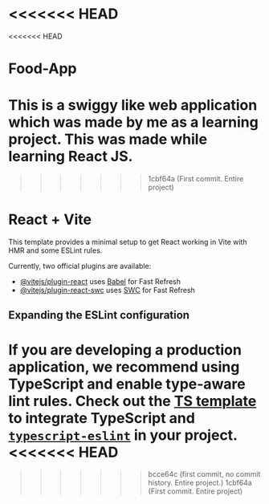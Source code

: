 <<<<<<< HEAD
=======
<<<<<<< HEAD
# Food-App
This is a swiggy like web application which was made by me as a learning project. This was made while learning React JS.
=======
>>>>>>> 1cbf64a (First commit. Entire project)
# React + Vite

This template provides a minimal setup to get React working in Vite with HMR and some ESLint rules.

Currently, two official plugins are available:

- [@vitejs/plugin-react](https://github.com/vitejs/vite-plugin-react/blob/main/packages/plugin-react/README.md) uses [Babel](https://babeljs.io/) for Fast Refresh
- [@vitejs/plugin-react-swc](https://github.com/vitejs/vite-plugin-react-swc) uses [SWC](https://swc.rs/) for Fast Refresh

## Expanding the ESLint configuration

If you are developing a production application, we recommend using TypeScript and enable type-aware lint rules. Check out the [TS template](https://github.com/vitejs/vite/tree/main/packages/create-vite/template-react-ts) to integrate TypeScript and [`typescript-eslint`](https://typescript-eslint.io) in your project.
<<<<<<< HEAD
=======
>>>>>>> bcce64c (first commit, no commit history. Entire project.)
>>>>>>> 1cbf64a (First commit. Entire project)
